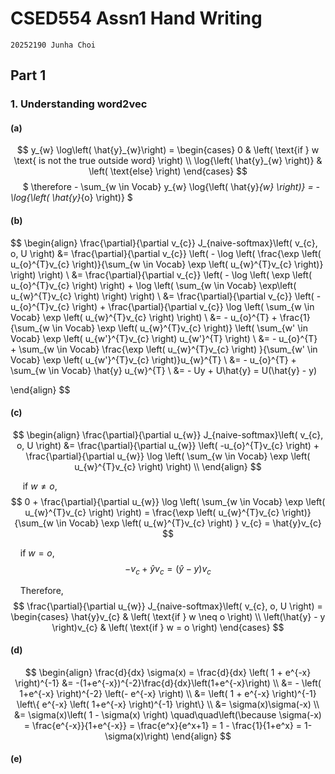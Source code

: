 # CSED554 Assn1 Hand Writing  

```text
20252190 Junha Choi
```

## Part 1  

### 1. Understanding word2vec  

#### (a)  

$$
y_{w} \log\left( \hat{y}_{w}\right) = \begin{cases}
                                        0 & \left( \text{if } w \text{ is not the true outside word} \right) \\
                                        \log{\left( \hat{y}_{w} \right)} & \left( \text{else} \right)
                                      \end{cases}
$$
&nbsp;&nbsp;&nbsp;&nbsp;
$
\therefore - \sum_{w \in Vocab} y_{w} \log{\left( \hat{y}_{w} \right)} = - \log{\left( \hat{y}_{o} \right)}
$

#### (b)  

$$
\begin{align}
\frac{\partial}{\partial v_{c}} J_{naive-softmax}\left( v_{c}, o, U \right) 
&= \frac{\partial}{\partial v_{c}} \left( - \log \left( \frac{\exp \left( u_{o}^{T}v_{c} \right)}{\sum_{w \in Vocab} \exp \left( u_{w}^{T}v_{c} \right)} \right) \right) \\
&= \frac{\partial}{\partial v_{c}} \left( - \log \left( \exp \left( u_{o}^{T}v_{c} \right) \right) + \log \left( \sum_{w \in Vocab} \exp\left( u_{w}^{T}v_{c} \right) \right) \right) \\
&= \frac{\partial}{\partial v_{c}} \left( -u_{o}^{T}v_{c} \right) + \frac{\partial}{\partial v_{c}} \log \left( \sum_{w \in Vocab} \exp \left( u_{w}^{T}v_{c} \right) \right) \\
&= - u_{o}^{T} + \frac{1}{\sum_{w \in Vocab} \exp \left( u_{w}^{T}v_{c} \right)} \left( \sum_{w' \in Vocab} \exp \left( u_{w'}^{T}v_{c} \right) u_{w'}^{T} \right) \\
&= - u_{o}^{T} + \sum_{w \in Vocab} \frac{\exp \left( u_{w}^{T}v_{c} \right) }{\sum_{w' \in Vocab} \exp \left( u_{w'}^{T}v_{c} \right)}u_{w}^{T} \\
&= - u_{o}^{T} + \sum_{w \in Vocab} \hat{y} u_{w}^{T} \\
&= - Uy + U\hat{y} = U(\hat{y} - y)

\end{align}
$$

#### (c)

$$
\begin{align}
\frac{\partial}{\partial u_{w}} J_{naive-softmax}\left( v_{c}, o, U \right) 
&= \frac{\partial}{\partial u_{w}} \left( -u_{o}^{T}v_{c} \right) + \frac{\partial}{\partial u_{w}} \log \left( \sum_{w \in Vocab} \exp \left( u_{w}^{T}v_{c} \right) \right) \\
\end{align}
$$

&nbsp;&nbsp;&nbsp;&nbsp; if $w \neq o$, 
$$
0 + \frac{\partial}{\partial u_{w}} \log \left( \sum_{w \in Vocab} \exp \left( u_{w}^{T}v_{c} \right) \right) 
= \frac{\exp \left( u_{w}^{T}v_{c} \right)}{\sum_{w \in Vocab} \exp \left( u_{w}^{T}v_{c} \right) } v_{c} = \hat{y}v_{c}
$$

&nbsp;&nbsp;&nbsp;&nbsp;if $w = o$,  
$$
-v_{c} + \hat{y}v_{c} = (\hat{y} - y)v_{c}
$$

&nbsp;&nbsp;&nbsp;&nbsp;Therefore,  
$$
\frac{\partial}{\partial u_{w}} J_{naive-softmax}\left( v_{c}, o, U \right) = \begin{cases}
                                                                                \hat{y}v_{c} & \left( \text{if } w \neq o \right) \\
                                                                                \left(\hat{y} - y \right)v_{c} & \left( \text{if } w = o \right)
                                                                              \end{cases}
$$

#### (d)  

$$
\begin{align}
\frac{d}{dx} \sigma(x) = \frac{d}{dx} \left( 1 + e^{-x} \right)^{-1} &= -(1+e^{-x})^{-2}\frac{d}{dx}\left(1+e^{-x}\right) \\
&= - \left( 1+e^{-x} \right)^{-2} \left(- e^{-x} \right) \\
&= \left( 1 + e^{-x} \right)^{-1} \left\{ e^{-x} \left( 1+e^{-x} \right)^{-1} \right\} \\
&= \sigma(x)\sigma(-x) \\
&= \sigma(x)\left( 1 - \sigma(x) \right) \quad\quad\left(\because \sigma(-x) = \frac{e^{-x}}{1+e^{-x}} = \frac{e^x}{e^x+1} = 1 - \frac{1}{1+e^x} = 1-\sigma(x)\right)
\end{align}
$$

#### (e)  
